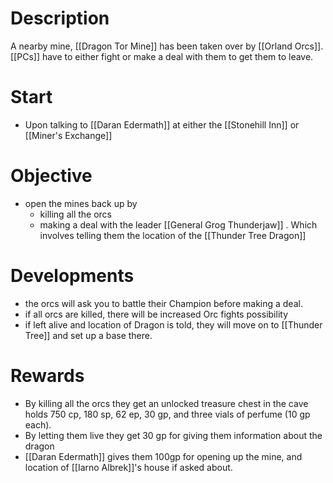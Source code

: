 # Description
A nearby mine, [[Dragon Tor Mine]] has been taken over by [[Orland Orcs]]. [[PCs]] have to either fight or make a deal with them to get them to leave.
# Start
- Upon talking to [[Daran Edermath]] at either the [[Stonehill Inn]] or [[Miner's Exchange]]

# Objective
- open the mines back up by
	- killing all the orcs
	- making a deal with the leader [[General Grog Thunderjaw]] . Which involves telling them the location of the [[Thunder Tree Dragon]] 
# Developments
- the orcs will ask you to battle their Champion before making a deal.
- if all orcs are killed, there will be increased Orc fights possibility
- if left alive and location of Dragon is told, they will move on to [[Thunder Tree]] and set up a base there. 

# Rewards
- By killing all the orcs they get an unlocked treasure
chest in the cave holds 750 cp, 180 sp, 62 ep, 30 gp, and
three vials of perfume (10 gp each).
- By letting them live they get 30 gp for giving them information about the dragon
- [[Daran Edermath]] gives them 100gp for opening up the mine, and location of [[Iarno Albrek]]'s house if asked about.